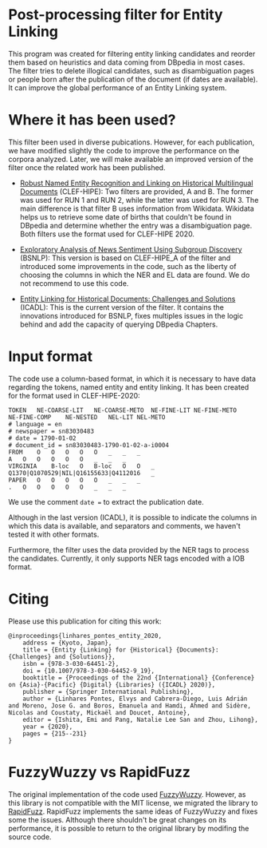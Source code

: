 # Post-processing filter for Entity Linking

This program was created for filtering entity linking candidates and reorder them based on heuristics and data coming from DBpedia in most cases. The filter tries to delete illogical candidates, such as disambiguation pages or people born after the publication of the document (if dates are available). It can improve the global performance of an Entity Linking system.

# Where it has been used?

This filter been used in diverse pubications. However, for each publication, we have modified slightly the code to improve the performance on the corpora analyzed. Later, we will make available an improved version of the filter once the related work has been published.

* [Robust Named Entity Recognition and Linking on Historical Multilingual Documents](http://ceur-ws.org/Vol-2696/paper_171.pdf) (CLEF-HIPE): Two filters are provided, A and B. The former was used for RUN 1 and RUN 2, while the latter was used for RUN 3. The main difference is that filter B uses information from Wikidata. Wikidata helps us to retrieve some date of births that couldn't be found in DBpedia and determine whether the entry was a disambiguation page. Both filters use the format used for CLEF-HIPE 2020.

* [Exploratory Analysis of News Sentiment Using Subgroup Discovery](https://www.aclweb.org/anthology/2021.bsnlp-1.7/) (BSNLP): This version is based on CLEF-HIPE_A of the filter and introduced some improvements in the code, such as the liberty of choosing the columns in which the NER and EL data are found. We do not recommend to use this code.

* [Entity Linking for Historical Documents: Challenges and Solutions](https://link.springer.com/chapter/10.1007/978-3-030-64452-9_19) (ICADL): This is the current version of the filter. It contains the innovations introduced for BSNLP, fixes multiples issues in the logic behind and add the capacity of querying DBpedia Chapters.

# Input format

The code use a column-based format, in which it is necessary to have data regarding the tokens, named entity and entity linking. It has been created for the format used in CLEF-HIPE-2020:

```
TOKEN	NE-COARSE-LIT	NE-COARSE-METO	NE-FINE-LIT	NE-FINE-METO	NE-FINE-COMP	NE-NESTED	NEL-LIT	NEL-METO
# language = en
# newspaper = sn83030483
# date = 1790-01-02
# document_id = sn83030483-1790-01-02-a-i0004
FROM	O	O	O	O	O	_	_	_
A	O	O	O	O	O	_	_	_
VIRGINIA	B-loc	O	B-loc	O	O	_	Q1370|Q1070529|NIL|Q16155633|Q4112016	_
PAPER	O	O	O	O	O	_	_	_
.	O	O	O	O	O	_	_	_
```

We use the comment `date =` to extract the publication date.

Although in the last version (ICADL), it is possible to indicate the columns in which this data is available, and separators and comments, we haven't tested it with other formats.

Furthermore, the filter uses the data provided by the NER tags to process the candidates. Currently, it only supports NER tags encoded with a IOB format.

# Citing

Please use this publication for citing this work:
```
@inproceedings{linhares_pontes_entity_2020,
	address = {Kyoto, Japan},
	title = {Entity {Linking} for {Historical} {Documents}: {Challenges} and {Solutions}},
	isbn = {978-3-030-64451-2},
	doi = {10.1007/978-3-030-64452-9_19},
	booktitle = {Proceedings of the 22nd {International} {Conference} on {Asia}-{Pacific} {Digital} {Libraries} ({ICADL} 2020)},
	publisher = {Springer International Publishing},
	author = {Linhares Pontes, Elvys and Cabrera-Diego, Luis Adrián and Moreno, Jose G. and Boros, Emanuela and Hamdi, Ahmed and Sidère, Nicolas and Coustaty, Mickaël and Doucet, Antoine},
	editor = {Ishita, Emi and Pang, Natalie Lee San and Zhou, Lihong},
	year = {2020},
	pages = {215--231}
}
```

# FuzzyWuzzy vs RapidFuzz

The original implementation of the code used [FuzzyWuzzy](https://github.com/seatgeek/fuzzywuzzy). However, as this library is not compatible with the MIT license, we migrated the library to [RapidFuzz](https://github.com/maxbachmann/RapidFuzz/). RapidFuzz implements the same ideas of FuzzyWuzzy and fixes some the issues. Although there shouldn't be great changes on its performance, it is possible to return to the original library by modifing the source code.
